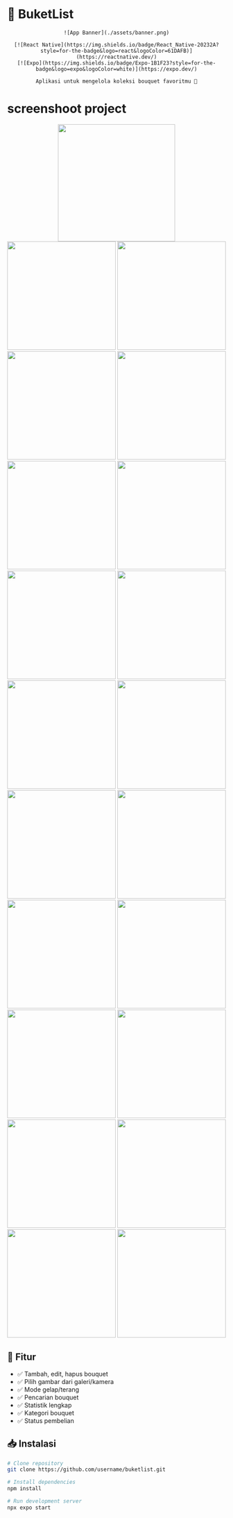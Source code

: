 # 🌸 BuketList

<div align="center">

    ![App Banner](./assets/banner.png)

    [![React Native](https://img.shields.io/badge/React_Native-20232A?style=for-the-badge&logo=react&logoColor=61DAFB)](https://reactnative.dev/)
    [![Expo](https://img.shields.io/badge/Expo-1B1F23?style=for-the-badge&logo=expo&logoColor=white)](https://expo.dev/)

    Aplikasi untuk mengelola koleksi bouquet favoritmu 💐

</div>

# screenshoot project

<div align="center">
    <img src="./assets/images/readme/WhatsApp Image 2025-10-29 at 06.42.08_4da6bb1f.jpg" width="270" />
    <img src="./assets/images/readme/WhatsApp Image 2025-10-29 at 06.42.08_e402d072.jpg" width="250" />
    <img src="./assets/images/readme/WhatsApp Image 2025-10-29 at 06.42.09_586e0cfe.jpg" width="250" /> 
    <img src="./assets/images/readme/WhatsApp Image 2025-10-29 at 06.42.09_1a89e777.jpg" width="250" />
    <img src="./assets/images/readme/WhatsApp Image 2025-10-29 at 06.42.09_7bb4c9d0.jpg" width="250" />
    <img src="./assets/images/readme/WhatsApp Image 2025-10-29 at 06.42.10_09a06412.jpg" width="250" />
    <img src="./assets/images/readme/WhatsApp Image 2025-10-29 at 06.42.10_68d341b1.jpg" width="250" />
    <img src="./assets/images/readme/WhatsApp Image 2025-10-29 at 06.42.11_e86b3fd3.jpg" width="250" />
    <img src="./assets/images/readme/WhatsApp Image 2025-10-29 at 06.50.59_aa089c22.jpg" width="250" />
    <img src="./assets/images/readme/WhatsApp Image 2025-10-29 at 06.50.59_f58c7f9f.jpg" width="250" />
    <img src="./assets/images/readme/WhatsApp Image 2025-10-29 at 06.50.59_21638875.jpg" width="250" />
    <img src="./assets/images/readme/WhatsApp Image 2025-10-29 at 06.51.00_19e3b283.jpg" width="250" />
    <img src="./assets/images/readme/WhatsApp Image 2025-10-29 at 06.51.00_6279ebb2.jpg" width="250" />
    <img src="./assets/images/readme/WhatsApp Image 2025-10-29 at 06.51.00_79d498fa.jpg" width="250" />
    <img src="./assets/images/readme/WhatsApp Image 2025-10-29 at 06.51.01_0e540300.jpg" width="250" />
    <img src="./assets/images/readme/WhatsApp Image 2025-10-29 at 06.51.01_a9cefe48.jpg" width="250" />
    <img src="./assets/images/readme/WhatsApp Image 2025-10-29 at 06.51.01_b548cd66.jpg" width="250" />
    <img src="./assets/images/readme/WhatsApp Image 2025-10-29 at 06.53.29_fde0d9fb.jpg" width="250" />
    <img src="./assets/images/readme/WhatsApp Image 2025-10-29 at 06.53.30_ebb62752.jpg" width="250" />
    <img src="./assets/images/readme/WhatsApp Image 2025-10-29 at 06.53.30_f217c04f.jpg" width="250" />
    <img src="./assets/images/readme/WhatsApp Image 2025-10-29 at 06.53.30_fa19ada1.jpg" width="250" />
</div>


## 🚀 Fitur

- ✅ Tambah, edit, hapus bouquet
- ✅ Pilih gambar dari galeri/kamera
- ✅ Mode gelap/terang
- ✅ Pencarian bouquet
- ✅ Statistik lengkap
- ✅ Kategori bouquet
- ✅ Status pembelian

## 📥 Instalasi

```bash
# Clone repository
git clone https://github.com/username/buketlist.git

# Install dependencies
npm install

# Run development server
npx expo start